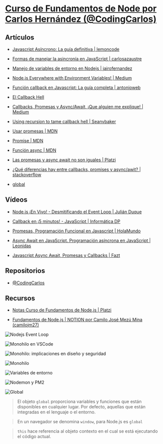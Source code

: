 # [Curso de Fundamentos de Node por Carlos Hernández (@CodingCarlos)](https://platzi.com/clases/fundamentos-node/)


## Artículos

- [Javascript Asíncrono: La guía definitiva | lemoncode](https://lemoncode.net/lemoncode-blog/2018/1/29/javascript-asincrono)

- [Formas de manejar la asincronía en JavaScript | carlosazaustre](https://carlosazaustre.es/manejando-la-asincronia-en-javascript)

- [Manejo de variables de entorno en Nodejs | jairofernandez](https://jairofernandez.medium.com/manejo-de-variables-de-entorno-en-node-js-ac90f7a2c1e5)

- [Node.js Everywhere with Environment Variables! | Medium](https://medium.com/the-node-js-collection/making-your-node-js-work-everywhere-with-environment-variables-2da8cdf6e786)

- [Función callback en Javascript: La guía completa | antonioweb](https://antonioweb.dev/articulo/funcion-callback-javascript-guia-completa)

- [El Callback Hell](https://blog.nearsoftjobs.com/the-callback-hell-6cc184ce8704)

- [Callbacks, Promesas y Async/Await, ¡Que alguien me explique! | Medium](https://medium.com/@jmz12/callbacks-promesas-y-async-await-que-alguien-me-explique-514137cb57e2)

- [Using recursion to tame callback hell | Seanvbaker](http://seanvbaker.com/using-recursion-to-tame-callback-hell/)

- [Usar promesas | MDN](https://developer.mozilla.org/es/docs/Web/JavaScript/Guide/Using_promises)

- [Promise | MDN](https://developer.mozilla.org/es/docs/Web/JavaScript/Reference/Global_Objects/Promise)

- [Función async | MDN](https://developer.mozilla.org/es/docs/Web/JavaScript/Reference/Statements/async_function)

- [Las promesas y async await no son iguales | Platzi](https://platzi.com/tutoriales/1789-asincronismo-js/5063-las-promesas-y-async-await-logicamente-no-son-iguales-y-te-explico-el-porque/)

- [¿Qué diferencias hay entre callbacks, promises y async/awit? | stackoverflow](https://es.stackoverflow.com/questions/277690/qu%C3%A9-diferencias-hay-entre-callbacks-promises-y-async-awai)

- [global](https://nodejs.org/api/globals.html#globals_global)


## Vídeos

- [Node.js ¡En Vivo! - Desmitificando el Event Loop | Julián Duque](https://www.youtube.com/watch?v=Eqq2Rb7LzYE)

- [Callback en ¡5 minutos! - JavaScript | Informática DP](https://www.youtube.com/watch?v=zQVnDW8SaA0)

- [Promesas, Programación Funcional en Javascript | HolaMundo](https://www.youtube.com/watch?v=5XyzLfPBpZs)

- [Async Await en JavaScript. Programación asíncrona en JavaScript | Leonidas](https://www.youtube.com/watch?v=E5ENWEcoDdI)

- [Javascript Async Await, Promesas y Callbacks | Fazt](https://www.youtube.com/watch?v=Q3HtXuDEy5s)


## Repositorios

- [@CodingCarlos](https://github.com/CodingCarlos/fundamentos-node-platzi)


## Recursos

- [Notas Curso de Fundamentos de Node.js | Platzi](https://platzi.com/tutoriales/1759-fundamentos-node/9490-notas-curso-de-fundamentos-de-nodejs-notion/)

- [Fundamentos de Node.js | NOTION por Camilo José Mezú Mina (camilojm27)](https://www.notion.so/Fundamentos-de-Node-js-3d1041ef2a7e4835a10838a0c6553ee8)

![Nodejs Event Loop](https://i.imgur.com/CdoAhi2.jpg)

![Monohilo en VSCode](https://i.imgur.com/XuRgi6h.jpg)

![Monohilo: implicaciones en diseño y seguridad](https://i.imgur.com/ImVNq2e.jpg)

![Monohilo](https://i.imgur.com/BnuYl9j.jpg)

![Variables de entorno](https://i.imgur.com/4TnweUE.jpg)

![Nodemon y PM2](https://i.imgur.com/GF2kpOI.jpg)

![Global](https://i.imgur.com/H9lrtYj.jpg)
> El objeto `global` proporciona variables y funciones que están disponibles en cualquier lugar. Por defecto, aquellas que están integradas en el lenguaje o el entorno.

> En un navegador se denomina `window`, para Node.js es `global`

> `this` hace referencia al objeto contexto en el cual se está ejecutando el código actual.
